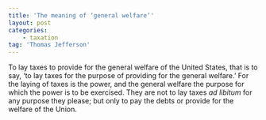 ```yaml
---
title: 'The meaning of ‘general welfare’'
layout: post
categories:
    - taxation
tag: 'Thomas Jefferson'
---
```


To lay taxes to provide for the general welfare of the United States, that is to say, ‘to lay taxes for the purpose of providing for the general welfare.’ For the laying of taxes is the power, and the general welfare the purpose for which the power is to be exercised. They are not to lay taxes *ad libitum* for any purpose they please; but only to pay the debts or provide for the welfare of the Union.